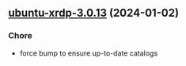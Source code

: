 

## [ubuntu-xrdp-3.0.13](https://github.com/truecharts/charts/compare/ubuntu-xrdp-3.0.12...ubuntu-xrdp-3.0.13) (2024-01-02)

### Chore



- force bump to ensure up-to-date catalogs